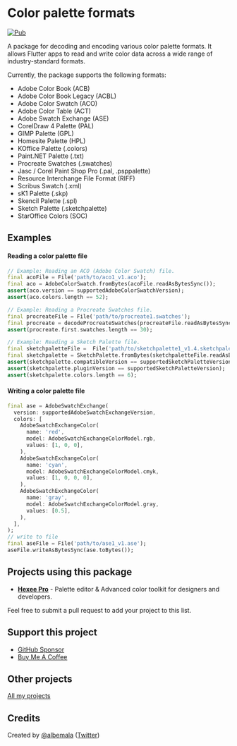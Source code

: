 # Color palette formats

[![Pub](https://img.shields.io/pub/v/color_palette_formats)](https://pub.dev/packages/color_palette_formats)

A package for decoding and encoding various color palette formats. It allows Flutter apps to read and write color data
across a wide range of industry-standard formats.

Currently, the package supports the following formats:

- Adobe Color Book (ACB)
- Adobe Color Book Legacy (ACBL)
- Adobe Color Swatch (ACO)
- Adobe Color Table (ACT)
- Adobe Swatch Exchange (ASE)
- CorelDraw 4 Palette (PAL)
- GIMP Palette (GPL)
- Homesite Palette (HPL)
- KOffice Palette (.colors)
- Paint.NET Palette (.txt)
- Procreate Swatches (.swatches)
- Jasc / Corel Paint Shop Pro (.pal, .psppalette)
- Resource Interchange File Format (RIFF)
- Scribus Swatch (.xml)
- sK1 Palette (.skp)
- Skencil Palette (.spl)
- Sketch Palette (.sketchpalette)
- StarOffice Colors (SOC)

## Examples

#### Reading a color palette file

```dart
// Example: Reading an ACO (Adobe Color Swatch) file.
final acoFile = File('path/to/aco1_v1.aco');
final aco = AdobeColorSwatch.fromBytes(acoFile.readAsBytesSync());
assert(aco.version == supportedAdobeColorSwatchVersion);
assert(aco.colors.length == 52);

// Example: Reading a Procreate Swatches file.
final procreateFile = File('path/to/procreate1.swatches');
final procreate = decodeProcreateSwatches(procreateFile.readAsBytesSync());
assert(procreate.first.swatches.length == 30);

// Example: Reading a Sketch Palette file.
final sketchpaletteFile =  File('path/to/sketchpalette1_v1.4.sketchpalette');
final sketchpalette = SketchPalette.fromBytes(sketchpaletteFile.readAsBytesSync());
assert(sketchpalette.compatibleVersion == supportedSketchPaletteVersion);
assert(sketchpalette.pluginVersion == supportedSketchPaletteVersion);
assert(sketchpalette.colors.length == 6);
```

#### Writing a color palette file

```dart
final ase = AdobeSwatchExchange(
  version: supportedAdobeSwatchExchangeVersion,
  colors: [
    AdobeSwatchExchangeColor(
      name: 'red',
      model: AdobeSwatchExchangeColorModel.rgb,
      values: [1, 0, 0],
    ),
    AdobeSwatchExchangeColor(
      name: 'cyan',
      model: AdobeSwatchExchangeColorModel.cmyk,
      values: [1, 0, 0, 0],
    ),
    AdobeSwatchExchangeColor(
      name: 'gray',
      model: AdobeSwatchExchangeColorModel.gray,
      values: [0.5],
    ),
  ],
);
// write to file
final aseFile = File('path/to/ase1_v1.ase');
aseFile.writeAsBytesSync(ase.toBytes());
```

## Projects using this package

- **[Hexee Pro](https://hexee.app/)** - Palette editor & Advanced color toolkit for designers and developers.

Feel free to submit a pull request to add your project to this list.

## Support this project

- [GitHub Sponsor](https://github.com/sponsors/albemala)
- [Buy Me A Coffee](https://www.buymeacoffee.com/albemala)

## Other projects

[All my projects](https://projects.albemala.me/)

## Credits

Created by [@albemala](https://github.com/albemala) ([Twitter](https://twitter.com/albemala))
